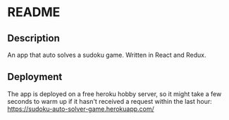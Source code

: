 # README

## Description

An app that auto solves a sudoku game. Written in React and Redux.

## Deployment 

The app is deployed on a free heroku hobby server, so it might take a few seconds to warm up if it hasn't received a request within the last hour: https://sudoku-auto-solver-game.herokuapp.com/
